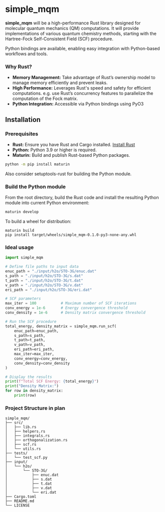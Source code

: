 # simple_mqm

**simple_mqm** will be a high-performance Rust library designed for molecular quantum mechanics (QM) computations. It will provide implementations of various quantum chemistry methods, starting with the Hartree-Fock Self-Consistent Field (SCF) procedure.

Python bindings are available, enabling easy integration with Python-based workflows and tools.

### Why Rust?

- **Memory Management:** Take advantage of Rust’s ownership model to manage memory efficiently and prevent leaks.
- **High Performance:** Leverages Rust's speed and safety for efficient computations.
e.g. use Rust’s concurrency features to parallelize the computation of the Fock matrix.
- **Python Integration:** Accessible via Python bindings using PyO3

## Installation

### Prerequisites

- **Rust:** Ensure you have Rust and Cargo installed. [Install Rust](https://www.rust-lang.org/tools/install)
- **Python:** Python 3.9 or higher is required.
- **Maturin:** Build and publish Rust-based Python packages.
```bash
python -m pip install maturin
```
Also consider setuptools-rust for building the Python module.

### Build the Python module
From the root directory, build the Rust code and install the resulting Python module into current Python environment:
```bash
maturin develop
```
To build a wheel for distribution:
```
maturin build
pip install target/wheels/simple_mqm-0.1.0-py3-none-any.whl
```

### Ideal usage
```python
import simple_mqm

# Define file paths to input data
enuc_path = "./input/h2o/STO-3G/enuc.dat"
s_path = "./input/h2o/STO-3G/s.dat"
t_path = "./input/h2o/STO-3G/t.dat"
v_path = "./input/h2o/STO-3G/v.dat"
eri_path = "./input/h2o/STO-3G/eri.dat"

# SCF parameters
max_iter = 100           # Maximum number of SCF iterations
conv_energy = 1e-6       # Energy convergence threshold
conv_density = 1e-6      # Density matrix convergence threshold

# Run the SCF procedure
total_energy, density_matrix = simple_mqm.run_scf(
    enuc_path=enuc_path,
    s_path=s_path,
    t_path=t_path,
    v_path=v_path,
    eri_path=eri_path,
    max_iter=max_iter,
    conv_energy=conv_energy,
    conv_density=conv_density
)

# Display the results
print(f"Total SCF Energy: {total_energy}")
print("Density Matrix:")
for row in density_matrix:
    print(row)
```

### Project Structure in plan
```
simple_mqm/
├── src/
│   ├── lib.rs
│   ├── helpers.rs
│   ├── integrals.rs
│   ├── orthogonalization.rs
│   ├── scf.rs
│   └── utils.rs
├── tests/
│   └── test_scf.py
├── input/
│   └── h2o/
│       └── STO-3G/
│           ├── enuc.dat
│           ├── s.dat
│           ├── t.dat
│           ├── v.dat
│           └── eri.dat
├── Cargo.toml
├── README.md
└── LICENSE
```

